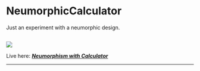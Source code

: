 # NeumorphicCalculator
Just an experiment with a neumorphic design.

##
<img src="https://nwjhww.dm.files.1drv.com/y4mJTbgQ6QKPDTjOEjMzjLshaw3v3MeGpjdWTMkdHruCYDVEO2C8c5VklBjejkEAHkRa4gNMya83x1Ef-idl4LRvX9Vf15JZdK0dQVsC8oIpIrYYvg0ktx2NyzYLnQAwajAfXyNW2v-KcSXiLt_cKiJh1RfojPucH_hnNP-aRo8fmUnOUTnipjj1CX7EpNeULYqXwn447pRxnQsj4ik26Axgg/calc.gif?download&psid=1" width:600/>

Live here: *[**Neumorphism with Calculator**](https://projects.sntosh.in/calc)*
___
